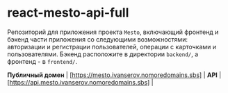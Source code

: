 # react-mesto-api-full
Репозиторий для приложения проекта `Mesto`, включающий фронтенд и бэкенд части приложения со следующими возможностями: авторизации и регистрации пользователей, операции с карточками и пользователями. Бэкенд расположите в директории `backend/`, а фронтенд - в `frontend/`. 
  
 **Публичный домен** | [https://mesto.ivanserov.nomoredomains.sbs] |
 **API** | [https://api.mesto.ivanserov.nomoredomains.sbs] |
